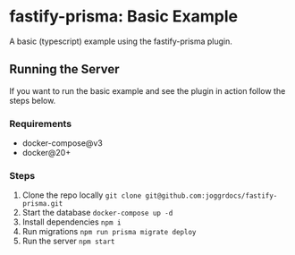 # fastify-prisma: Basic Example

A basic (typescript) example using the fastify-prisma plugin.

## Running the Server

If you want to run the basic example and see the plugin in action follow the steps below.

### Requirements

- docker-compose@v3
- docker@20+

### Steps

1. Clone the repo locally `git clone git@github.com:joggrdocs/fastify-prisma.git`
2. Start the database `docker-compose up -d`
3. Install dependencies `npm i`
4. Run migrations `npm run prisma migrate deploy`
5. Run the server `npm start`
